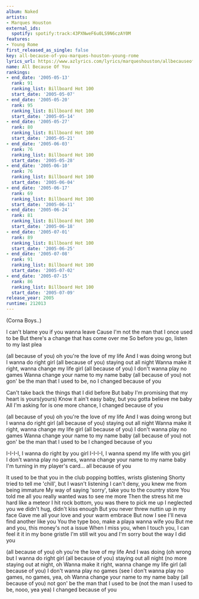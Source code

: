 ```yaml
---
album: Naked
artists:
- Marques Houston
external_ids:
  spotify: spotify:track:43PXNweF6u0LS9N6czAY0M
features:
- Young Rome
first_released_as_single: false
key: all-because-of-you-marques-houston-young-rome
lyrics_url: https://www.azlyrics.com/lyrics/marqueshouston/allbecauseofyou.html
name: All Because Of You
rankings:
- end_date: '2005-05-13'
  rank: 91
  ranking_list: Billboard Hot 100
  start_date: '2005-05-07'
- end_date: '2005-05-20'
  rank: 95
  ranking_list: Billboard Hot 100
  start_date: '2005-05-14'
- end_date: '2005-05-27'
  rank: 80
  ranking_list: Billboard Hot 100
  start_date: '2005-05-21'
- end_date: '2005-06-03'
  rank: 76
  ranking_list: Billboard Hot 100
  start_date: '2005-05-28'
- end_date: '2005-06-10'
  rank: 76
  ranking_list: Billboard Hot 100
  start_date: '2005-06-04'
- end_date: '2005-06-17'
  rank: 69
  ranking_list: Billboard Hot 100
  start_date: '2005-06-11'
- end_date: '2005-06-24'
  rank: 81
  ranking_list: Billboard Hot 100
  start_date: '2005-06-18'
- end_date: '2005-07-01'
  rank: 89
  ranking_list: Billboard Hot 100
  start_date: '2005-06-25'
- end_date: '2005-07-08'
  rank: 91
  ranking_list: Billboard Hot 100
  start_date: '2005-07-02'
- end_date: '2005-07-15'
  rank: 86
  ranking_list: Billboard Hot 100
  start_date: '2005-07-09'
release_year: 2005
runtime: 212013
---
```

(Corna Boys..)

I can't blame you if you wanna leave
Cause I'm not the man that I once used to be
But there's a change that has come over me
So before you go, listen to my last plea


(all because of you) oh you're the love of my life
And I was doing wrong but I wanna do right girl
(all because of you) staying out all night
Wanna make it right, wanna change my life girl
(all because of you) I don't wanna play no games
Wanna change your name to my name baby
(all because of you) not gon' be the man that I used to be, no
I changed because of you

Can't take back the things that I did before
But baby I'm promising that my heart is yours(yours)
Know it ain't easy baby, but you gotta believe me baby
All I'm asking for is one more chance, I changed because of you


(all because of you) oh you're the love of my life
And I was doing wrong but I wanna do right girl
(all because of you) staying out all night
Wanna make it right, wanna change my life girl
(all because of you) I don't wanna play no games
Wanna change your name to my name baby
(all because of you) not gon' be the man that I used to be
I changed because of you

I-I-I-I, I wanna do right by you girl
I-I-I-I, I wanna spend my life with you girl
I don't wanna play no games, wanna change your name to my name baby
I'm turning in my player's card... all because of you


It used to be that you in the club popping bottles, wrists glistening
Shorty tried to tell me 'chill', but I wasn't listening
I can't deny, you knew me from being immature
My way of saying 'sorry', take you to the country store
You told me all you really wanted was to see me more
Then the stress hit me hard like a meteor
I hit rock bottom, you was there to pick me up
I neglected you we didn't hug, didn't kiss enough
But you never threw nuttin up in my face
Gave me all your love and your warm embrace
But now I see I'll neva find another like you
You the type boo, make a playa wanna wife you
But me and you, this money's not a issue
When I miss you, when I touch you, I can feel it it in my bone gristle
I'm still wit you and I'm sorry bout the way I did you


(all because of you) oh you're the love of my life
And I was doing (oh wrong but I wanna do right girl
(all because of you) staying out all night (no more staying out at night, oh
Wanna make it right, wanna change my life girl
(all because of you) I don't wanna play no games (see I don't wanna play no games, no games, yea, oh
Wanna change your name to my name baby
(all because of you) not gon' be the man that I used to be (not the man I used to be, nooo, yea yea)
I changed because of you
